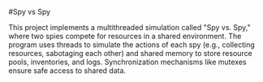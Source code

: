 #Spy vs Spy


This project implements a multithreaded simulation called "Spy vs. Spy," where two spies compete for resources in a shared environment. The program uses threads to simulate the actions of each spy (e.g., collecting resources, sabotaging each other) and shared memory to store resource pools, inventories, and logs. Synchronization mechanisms like mutexes ensure safe access to shared data.
